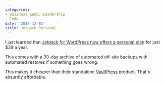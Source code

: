 ```yaml
---
categories:
- Business &amp; Leadership
- Code
date: '2016-12-02'
title: Jetpack Personal
---
```


I just learned that [Jetpack for WordPress now offers a personal plan](https://jetpack.com/install/personal/) for just $39 a year.

This comes with a 30-day archive of automated off-site backups with automated restores if something goes wrong.

This makes it cheaper than their standalone [VaultPress](https://vaultpress.com/jetpack/) product. That's absurdly affordable.